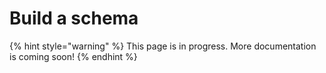 # Build a schema

{% hint style="warning" %} This page is in progress. More documentation is coming soon! {% endhint %}
